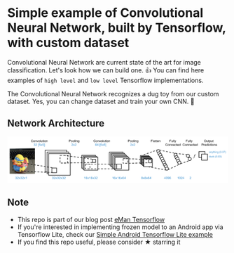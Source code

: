 # Simple example of Convolutional Neural Network, built by Tensorflow, with custom dataset
Convolutional Neural Network are current state of the art for image classification. Let's look how we can build one. 👍 You can find here examples of `high level` and `low level` Tensorflow implementations.

The Convolutional Neural Network recognizes a dug toy from our custom dataset. Yes, you can change dataset and train your own CNN. 🤗


## Network Architecture
![ ](architecture.png)


## Note
- This repo is part of our blog post [eMan Tensorflow](https://www.eman.cz/)
- If you're interested in implementing frozen model to an Android app via Tensorflow Lite, check our [Simple Android Tensorflow Lite example ](https://gitlab.eman.cz/branislav.stupak/tensorflow-demo-an)
- If you find this repo useful, please consider ★ starring it
